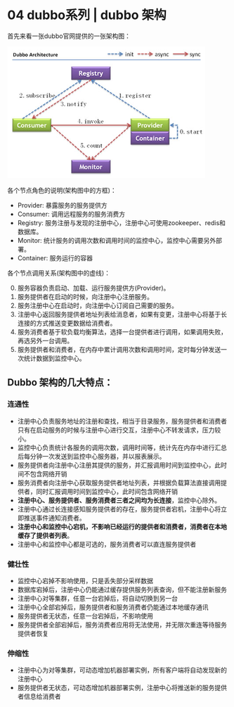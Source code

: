 # 04 dubbo系列 | dubbo 架构

首先来看一张dubbo官网提供的一张架构图：

![Alt](../../.vuepress/public/series/dubbo/6005-1.jpg)

各个节点角色的说明(架构图中的方框)：

- Provider: 暴露服务的服务提供方
- Consumer: 调用远程服务的服务消费方
- Registry: 服务注册与发现的注册中心，注册中心可使用zookeeper、redis和数据库。
- Monitor: 统计服务的调用次数和调用时间的监控中心，监控中心需要另外部署。
- Container: 服务运行的容器


各个节点调用关系(架构图中的虚线)：

0. 服务容器负责启动、加载、运行服务提供方(Provider)。
1. 服务提供者在启动的时候，向注册中心注册服务。
2. 服务注册中心在启动时，向注册中心订阅自己需要的服务。
3. 注册中心返回服务提供者地址列表给消息者，如果有变更，注册中心将基于长连接的方式推送变更数据给消费者。
4. 服务消费者基于软负载均衡算法，选择一台提供者进行调用，如果调用失败，再选另外一台调用。
5. 服务提供者和消费者，在内存中累计调用次数和调用时间，定时每分钟发送一次统计数据到监控中心。


## Dubbo 架构的几大特点：

### 连通性
- 注册中心负责服务地址的注册和查找，相当于目录服务，服务提供者和消费者只有在启动服务的时候与注册中心进行交互，注册中心不转发请求，压力较小。
- 监控中心负责统计各服务的调用次数，调用时间等，统计先在内存中进行汇总后每分钟一次发送到监控中心服务器，并以报表展示。
- 服务提供者向注册中心注册其提供的服务，并汇报调用时间到监控中心，此时间不包含网络开销
- 服务消费者向注册中心获取服务提供者地址列表，并根据负载算法直接调用提供者，同时汇报调用时间到监控中心，此时间包含网络开销
- **注册中心、服务提供者、服务消费者三者之间均为长连接**，监控中心除外。
- 注册中心通过长连接感知服务提供者的存在，服务提供者宕机，注册中心将立即推送事件通知消费者。
- **注册中心和监控中心宕机，不影响已经运行的提供者和消费者，消费者在本地缓存了提供者列表**。
- 注册中心和监控中心都是可选的，服务消费者可以直连服务提供者

### 健壮性
- 监控中心宕掉不影响使用，只是丢失部分采样数据
- 数据库宕掉后，注册中心仍能通过缓存提供服务列表查询，但不能注册新服务
- 注册中心对等集群，任意一台宕掉后，将自动切换到另一台
- 注册中心全部宕掉后，服务提供者和服务消费者仍能通过本地缓存通讯
- 服务提供者无状态，任意一台宕掉后，不影响使用
- 服务提供者全部宕掉后，服务消费者应用将无法使用，并无限次重连等待服务提供者恢复

### 伸缩性
- 注册中心为对等集群，可动态增加机器部署实例，所有客户端将自动发现新的注册中心
- 服务提供者无状态，可动态增加机器部署实例，注册中心将推送新的服务提供者信息给消费者